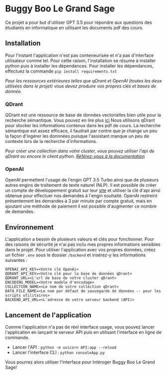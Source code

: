 # Buggy Boo Le Grand Sage
Ce projet a pour but d'utiliser GPT 3.5 pour répondre aux questions des étudiants en informatique en utilisant les documents pdf des cours.

## Installation
Pour l'instant l'application n'est pas conteneurisée et n'a pas d'interface utilisateur comme tel. Pour cette raison, l'installation se résume à installer python puis à installer les dépendances. Pour installer les dépendances, effectuez la commande 
`pip install requirements.txt`

*Pour les ressources extérieures telles que qDrant et OpenAI (toutes les deux utilisées dans le projet) vous devez produire vos propres clés et bases de donnée.*

### QDrant
QDrant est une ressource de base de données vectorielles bien utile pour la recherche sémantique. Vous pouvez en lire plus [ici](https://qdrant.tech/)
Nous utilisons qDrant pour stocker les informations contenus dans les pdf de cours. La recherche sémantique est assez efficace, il faudrait par contre que je change un peu la façon d'ingérer les donnnées puisque l'assistant manque un peu de contexte lors de la recherche d'informations.

*Pour créer une collection dans votre cluster, vous pouvez utiliser l'api de qDrant ou encore le client python. [Référez-vous à la documentation](https://qdrant.tech/documentation/)*

### OpenAI
OpenAI permettent l'usage de l'engin GPT 3.5 Turbo ainsi que de plusieurs autres engins de traitement de texte naturel (NLP). Il est possible de créer un compte de développement gratuit sur leur [site](https://platform.openai.com/) et utiliser la clé d'api ainsi obtenue pour effectuer nos demandes à l'engin souhaité. OpenAI restreint présentement les demandes à 3 par minute par compte gratuit, mais en ajoutant une méthode de paiement il est possible d'augmenter ce nombre de demandes.

## Environnement
L'application a besoin de plusieurs valeurs et clés pour fonctionner. Pour des raisons de sécurité je n'ai pas inclu mes propres informations sensibles dans le projet. Pour utiliser l'application avec vos propres données, créez un fichier `.env` sous le dossier `/backend` et insérez-y les informations suivantes :
```
OPENAI_API_KEY=<Votre clé OpenAi>
QDRANT_API_KEY=<Votre clé pour la base de données qDrant>
QDRANT_URL=<L'url de base de votre cluster qDrant>
ENCODING_MODEL=<Votre modèle d'encodage>
COLLECTION_NAME=<Le nom de votre collection qDrant>
DATA_FILE_NAME=<Le nom par défaut de sauvegarde de données -- pour les scripts utilitaires>
BACKEND_API_URL=<L'adresse de votre serveur backend (API)>
```

## Lancement de l'application
Comme l'application n'a pas de réel interface usage, vous pouvez lancer l'application en lançant le serveur API puis en utilisant l'interface en ligne de commande.
- Lancer l'API : `python -m uvicorn API:app --reload`
- Lancer l'interface CLI : `python consoleApp.py`

Vous pourrez alors utiliser l'interface pour Intéroger Buggy Boo Le Grand Sage!